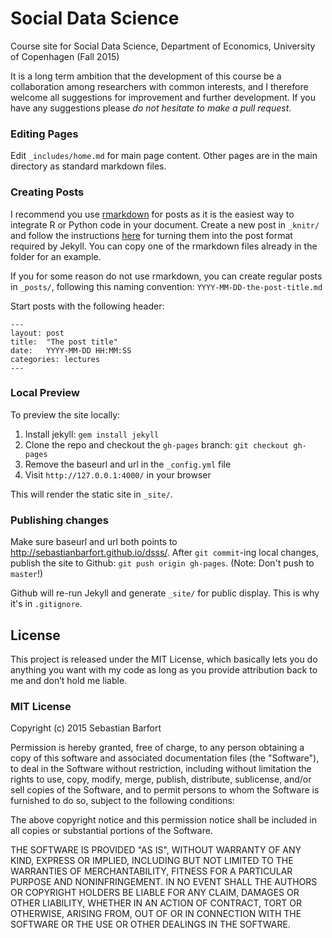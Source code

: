 # Social Data Science
Course site for Social Data Science, Department of Economics, University of Copenhagen (Fall 2015)

It is a long term ambition that the development of this course be a collaboration among researchers with common interests, and I therefore welcome all suggestions for improvement and further development. If you have any suggestions please *do not hesitate to make a pull request*.

### Editing Pages
Edit ``_includes/home.md`` for main page content. Other pages are in the main directory as standard markdown files.

### Creating Posts

I recommend you use [rmarkdown](http://rmarkdown.rstudio.com/) for posts as it is the easiest way to integrate R or Python code in your document. Create a new post in  ``_knitr/`` and follow the instructions [here](http://www.jonzelner.net/jekyll/knitr/r/2014/07/02/autogen-knitr/) for turning them into the post format required by Jekyll. You can copy one of the rmarkdown files already in the folder for an example.

If you for some reason do not use rmarkdown, you can create regular posts in ``_posts/``, following this naming convention: ``YYYY-MM-DD-the-post-title.md``

Start posts with the following header:

    ---
    layout: post
    title:  "The post title"
    date:   YYYY-MM-DD HH:MM:SS
    categories: lectures
    ---

### Local Preview
To preview the site locally:

  1. Install jekyll: ``gem install jekyll``
  2. Clone the repo and checkout the ``gh-pages`` branch: ``git checkout gh-pages``
  3. Remove the baseurl and url in the ``_config.yml`` file
  4. Visit ``http://127.0.0.1:4000/`` in your browser

This will render the static site in ``_site/``.

### Publishing changes
Make sure baseurl and url both points to http://sebastianbarfort.github.io/dsss/.
After ``git commit``-ing local changes, publish the site to Github: ``git push origin gh-pages``. (Note: Don't push to ``master``!)

Github will re-run Jekyll and generate ``_site/`` for public display. This is why it's in ``.gitignore``.

## License

This project is released under the MIT License, which basically lets you do anything you want with my code as long as you provide attribution back to me and don’t hold me liable.

### MIT License

Copyright (c) 2015 Sebastian Barfort

Permission is hereby granted, free of charge, to any person obtaining a copy
of this software and associated documentation files (the "Software"), to deal
in the Software without restriction, including without limitation the rights
to use, copy, modify, merge, publish, distribute, sublicense, and/or sell
copies of the Software, and to permit persons to whom the Software is
furnished to do so, subject to the following conditions:

The above copyright notice and this permission notice shall be included in all
copies or substantial portions of the Software.

THE SOFTWARE IS PROVIDED "AS IS", WITHOUT WARRANTY OF ANY KIND, EXPRESS OR
IMPLIED, INCLUDING BUT NOT LIMITED TO THE WARRANTIES OF MERCHANTABILITY,
FITNESS FOR A PARTICULAR PURPOSE AND NONINFRINGEMENT. IN NO EVENT SHALL THE
AUTHORS OR COPYRIGHT HOLDERS BE LIABLE FOR ANY CLAIM, DAMAGES OR OTHER
LIABILITY, WHETHER IN AN ACTION OF CONTRACT, TORT OR OTHERWISE, ARISING FROM,
OUT OF OR IN CONNECTION WITH THE SOFTWARE OR THE USE OR OTHER DEALINGS IN THE
SOFTWARE.

